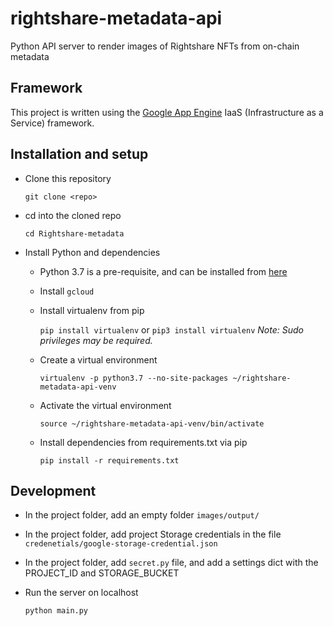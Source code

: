 # rightshare-metadata-api
Python API server to render images of Rightshare NFTs from on-chain metadata

## Framework

This project is written using the [Google App Engine](https://cloud.google.com/appengine) IaaS (Infrastructure as a Service) framework.


## Installation and setup
* Clone this repository

  `git clone <repo>`

* cd into the cloned repo

  `cd Rightshare-metadata`

* Install Python and dependencies

  * Python 3.7 is a pre-requisite, and can be installed from [here](https://www.python.org/downloads "Python version downloads")

  * Install `gcloud`

  * Install virtualenv from pip

    `pip install virtualenv` or `pip3 install virtualenv`
    *Note: Sudo privileges may be required.*

  * Create a virtual environment

    `virtualenv -p python3.7 --no-site-packages ~/rightshare-metadata-api-venv`

  * Activate the virtual environment

    `source ~/rightshare-metadata-api-venv/bin/activate`

  * Install dependencies from requirements.txt via pip

    `pip install -r requirements.txt`

## Development
* In the project folder, add an empty folder `images/output/`

* In the project folder, add project Storage credentials in the file `credenetials/google-storage-credential.json`

* In the project folder, add `secret.py` file, and add a settings dict with the PROJECT_ID and STORAGE_BUCKET

* Run the server on localhost

  `python main.py`
